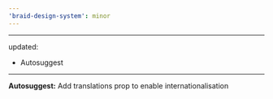 ```yaml
---
'braid-design-system': minor
---
```


---
updated:
  - Autosuggest 
---

**Autosuggest:** Add translations prop to enable internationalisation
